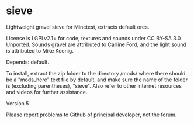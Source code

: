 # sieve
Lightweight gravel sieve for Minetest, extracts default ores.

License is LGPLv2.1+ for code, textures and sounds under CC BY-SA 3.0 Unported.  Sounds gravel are attributed to Carline Ford, and the light sound is attributed to Mike Koenig.

Depends: default.

To install, extract the zip folder to the directory /mods/ where there should be a "mods_here" text file by default, and make sure the name of the folder is (excluding parentheses), "sieve". Also refer to other internet resources and videos for further assistance.

Version 5

Please report problems to Github of principal developer, not the forum.
